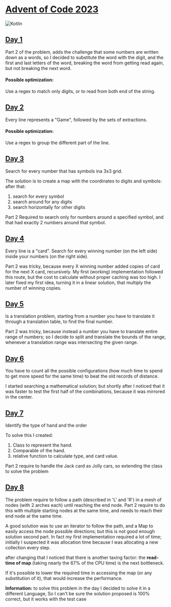 # [Advent of Code 2023](https://adventofcode.com/2023)
![Kotlin](https://img.shields.io/badge/kotlin-%237F52FF.svg?style=for-the-badge&logo=kotlin&logoColor=white)

## [Day 1](https://adventofcode.com/2023/day/1)

Part 2 of the problem, adds the challenge that some numbers are written down as a words,
so I decided to substitute the word with the digit, and the first and last letters of the word,
breaking the word from getting read again, but not breaking the next word.

#### Possible optimization:
Use a regex to match only digits, or to read from both end of the string.

## [Day 2](https://adventofcode.com/2023/day/2)

Every line represents a "Game", followed by the sets of extractions.

#### Possible optimization:
Use a regex to group the different part of the line.

## [Day 3](https://adventofcode.com/2023/day/3)

Search for every number that has symbols ina 3x3 grid.

The solution is to create a map with the coordinates to digits and symbols:
after that:
1. search for every symbol
2. search around for any digits
3. search horizontally for other digits

Part 2 Required to search only for numbers around a specified symbol, and that had exactly 2 numbers around that symbol.

## [Day 4](https://adventofcode.com/2023/day/4)

Every line is a "card". Search for every winning number (on the left side) inside your numbers (on the right side).

Part 2 was tricky, because every X winning number added copies of card for the next X card, recursively.
My first (working) implementation followed this route, but the cost to calculate without proper caching was too high.
I later fixed my first idea, turning it in a linear solution, that multiply the number of winning copies.

## [Day 5](https://adventofcode.com/2023/day/5)

Is a translation problem, starting from a number you have to translate it through a translation table, to find the final number.

Part 2 was tricky, because instead a number you have to translate entire range of numbers;
so I decide to split and translate the bounds of the range, whenever a translation range was intersecting the given range. 

## [Day 6](https://adventofcode.com/2023/day/6)

You have to count all the possible configurations (how much time to spend to get more speed for the same time) to beat the old records of distance.

I started searching a mathematical solution;
but shortly after I noticed that it was faster to test the first half of the combinations, because it was mirrored in the center.  

## [Day 7](https://adventofcode.com/2023/day/7)

Identify the type of hand and the order

To solve this I created:
1. Class to represent the hand.
2. Comparable of the hand.
3. relative function to calculate type, and card value.

Part 2 require to handle the Jack card as Jolly cars, so extending the class to solve the problem

## [Day 8](https://adventofcode.com/2023/day/8)

The problem require to follow a path (described in 'L' and 'R') in a mesh of nodes (with 2 arches each) until reaching the end node.
Part 2 require to do this with multiple starting nodes at the same time, and needs to reach their end node at the same time.

A good solution was to use an iterator to follow the path, and a Map to easily access the node possible directions; 
but this is not good enough solution second part.
In fact my first implementation required a lot of time; 
initially I suspected it was allocation time because I was allocating a new collection every step.

after changing that I noticed that there is another taxing factor:
the **read-time of map** (taking nearly the 67% of the CPU time) is the next bottleneck.

If it's possible to lower the required time in accessing the map (or any substitution of it), that would increase the performance.

**Information:** to solve this problem in the day I decided to solve it in a different Language,
So I can't be sure the solution proposed is 100% correct, but it works with the test case